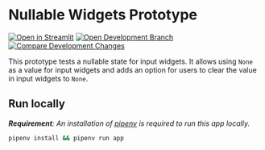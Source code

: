 # Nullable Widgets Prototype

[![Open in Streamlit](https://static.streamlit.io/badges/streamlit_badge_black_white.svg)](https://share.streamlit.io/lukasmasuch/st-playground/main/prototypes/nullable-widgets/app.py)
[![Open Development Branch](https://img.shields.io/badge/branch-feature%2Fnullable--state-blue?style=flat&logo=git&logoColor=white)](https://github.com/LukasMasuch/streamlit/tree/feature/nullable-state)
[![Compare Development Changes](https://img.shields.io/badge/-compare%20changes-blue?style=flat&logo=github&logoColor=white)](https://github.com/streamlit/streamlit/compare/1.10.0...LukasMasuch:feature/nullable-state)


This prototype tests a nullable state for input widgets. It allows using `None` as a value for input widgets and adds an option for users to clear the value in input widgets to `None`. 

## Run locally

_**Requirement**: An installation of [pipenv](https://github.com/pypa/pipenv) is required to run this app locally._

```bash
pipenv install && pipenv run app
```
